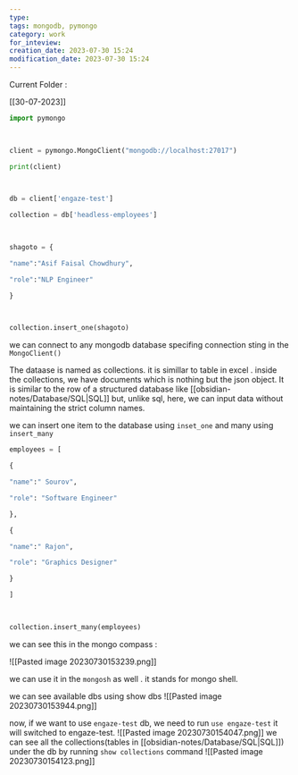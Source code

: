 ```yaml
---
type: 
tags: mongodb, pymongo
category: work
for_inteview: 
creation_date: 2023-07-30 15:24
modification_date: 2023-07-30 15:24
---
```


Current Folder : 




[[30-07-2023]]


```python
import pymongo

  

client = pymongo.MongoClient("mongodb://localhost:27017")

print(client)

  

db = client['engaze-test']

collection = db['headless-employees']

  

shagoto = {

"name":"Asif Faisal Chowdhury",

"role":"NLP Engineer"

}

  

collection.insert_one(shagoto)
```

we can connect to any mongodb database specifing connection sting in the `MongoClient()` 

The dataase is named as collections. it is simillar to table in excel .  inside the collections, we have documents which is nothing but the json object. It is similar to the row of a structured database like [[obsidian-notes/Database/SQL|SQL]] but, unlike sql, here, we can input data without maintaining the strict column names. 

we can insert one item to the database using `inset_one` and many using `insert_many`
```python
employees = [

{

"name":" Sourov",

"role": "Software Engineer"

},

{

"name":" Rajon",

"role": "Graphics Designer"

}

]

  

collection.insert_many(employees)
```
we can see this in the mongo compass : 

![[Pasted image 20230730153239.png]]


we can use it in the `mongosh` as well . it stands for mongo shell. 

we can see available dbs using show dbs
![[Pasted image 20230730153944.png]]

now, if we want to use `engaze-test` db, we need to run `use engaze-test` it will switched to engaze-test.
![[Pasted image 20230730154047.png]]
we can see all the collections(tables in [[obsidian-notes/Database/SQL|SQL]]) under the db by running `show collections` command
![[Pasted image 20230730154123.png]]


